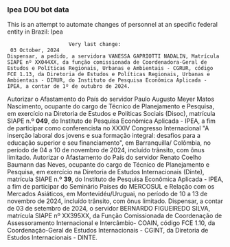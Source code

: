  ### Ipea DOU bot data
 This is an attempt to automate changes of personnel at an specific federal entity in Brazil: Ipea
 
                        Very last change: 
 	 03 October, 2024
	Dispensar, a pedido, a servidora VANESSA GAPRIOTTI NADALIN, Matrícula SIAPE nº XX044XX, da função comissionada de Coordenadora-Geral de Estudos e Políticas Regionais, Urbanas e Ambientais - CGRUR, código FCE 1.13, da Diretoria de Estudos e Políticas Regionais, Urbanas e Ambientais - DIRUR, do Instituto de Pesquisa Econômica Aplicada - IPEA, a contar de 1º de outubro de 2024.
Autorizar o Afastamento do País do servidor Paulo Augusto Meyer Matos Nascimento, ocupante do cargo de Técnico de Planejamento e Pesquisa, em exercício na Diretoria de Estudos e Políticas Sociais (Disoc), matrícula SIAPE n.º **049**, do Instituto de Pesquisa Econômica Aplicada - IPEA, a fim de participar como conferencista no XXXIV Congresso Internacional "A inserção laboral dos jovens e sua formação integral: desafios para a educação superior e seu financiamento", em Barranquilla/ Colômbia, no período de 04 a 10 de novembro de 2024, incluído trânsito, com ônus limitado.
Autorizar o Afastamento do País do servidor Renato Coelho Baumann das Neves, ocupante do cargo de Técnico de Planejamento e Pesquisa, em exercício na Diretoria de Estudos Internacionais (Dinte), matrícula SIAPE n.º **39**, do Instituto de Pesquisa Econômica Aplicada - IPEA, a fim de participar do Seminário Países do MERCOSUL e Relação com os Mercados Asiáticos, em Montevidéu/Uruguai, no período de 10 a 13 de novembro de 2024, incluído trânsito, com ônus limitado.
Dispensar, a contar de 03 de setembro de 2024, o servidor BERNARDO FIGUEIREDO SILVA, matrícula SIAPE nº XX395XX, da Função Comissionada de Coordenação de Assessoramento Internacional e Intercâmbio- COAIN, código FCE 1.10, da Coordenação-Geral de Estudos Internacionais - CGINT, da Diretoria de Estudos Internacionais - DINTE.
